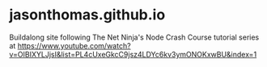 # jasonthomas.github.io

Buildalong site following The Net Ninja's Node Crash Course tutorial series at https://www.youtube.com/watch?v=OIBIXYLJjsI&list=PL4cUxeGkcC9jsz4LDYc6kv3ymONOKxwBU&index=1


